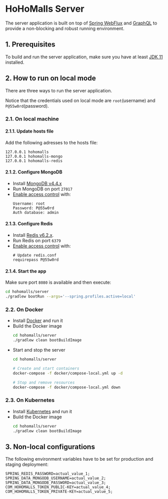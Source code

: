 # HoHoMalls Server

The server application is built on top
of [Spring WebFlux](https://docs.spring.io/spring-framework/docs/current/reference/html/web-reactive.html)
and [GraphQL](https://graphql.org/) to provide a non-blocking and robust running environment.

## 1. Prerequisites

To build and run the server application, make sure you have at least [JDK 11](http://openjdk.java.net/) installed.

## 2. How to run on local mode

There are three ways to run the server application.

Notice that the credentials used on local mode are `root`(username) and `P@55w0rd`(password).

### 2.1. On local machine

#### 2.1.1. Update hosts file

Add the following adresses to the hosts file:

````
127.0.0.1 hohomalls 
127.0.0.1 hohomalls-mongo 
127.0.0.1 hohomalls-redis
````

#### 2.1.2. Configure MongoDB

- Install [MongoDB v4.4.x](https://www.mongodb.com/try/download)
- Run MongoDB on port `27017`
- [Enable access control](https://docs.mongodb.com/v4.4/tutorial/enable-authentication/) with:
    ````
    Username: root
    Password: P@55w0rd
    Auth database: admin
    ````

#### 2.1.3. Configure Redis

- Install [Redis v6.2.x](https://redis.io/download).
- Run Redis on port `6379`
- [Enable access control](https://stackink.com/how-to-set-password-for-redis-server/) with:
    ````
    # Update redis.conf
    requirepass P@55w0rd
    ````

#### 2.1.4. Start the app

Make sure port `8080` is available and then execute:

````bash 
cd hohomalls/server 
./gradlew bootRun --args='--spring.profiles.active=local'
````

### 2.2. On Docker

- Install [Docker](https://www.docker.com/get-started) and run it
- Build the Docker image
    ````bash
    cd hohomalls/server
    ./gradlew clean bootBuildImage
    ````
- Start and stop the server
    ````bash
    cd hohomalls/server
    
    # Create and start containers
    docker-compose -f docker/compose-local.yml up -d
    
    # Stop and remove resources
    docker-compose -f docker/compose-local.yml down
    ````

### 2.3. On Kubernetes

- Install [Kubernetes](https://kubernetes.io/docs/setup/) and run it
- Build the Docker image
    ````bash
    cd hohomalls/server
    ./gradlew clean bootBuildImage
    ````

## 3. Non-local configurations

The following environment variables have to be set for production and staging deployment:

````
SPRING_REDIS_PASSWORD=actual_value_1;
SPRING_DATA_MONGODB_USERNAME=actual_value_2;
SPRING_DATA_MONGODB_PASSWORD=actual_value_3;
COM_HOHOMALLS_TOKEN_PUBLIC-KEY=actual_value_4;
COM_HOHOMALLS_TOKEN_PRIVATE-KEY=actual_value_5;
````